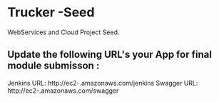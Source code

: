 # Trucker -Seed
WebServices and Cloud Project Seed.
## Update the following URL's your App for  final module submisson :
Jenkins URL: http://ec2-<somehost>.amazonaws.com/jenkins
Swagger URL: http://ec2-<somehost>.amazonaws.com/swagger
